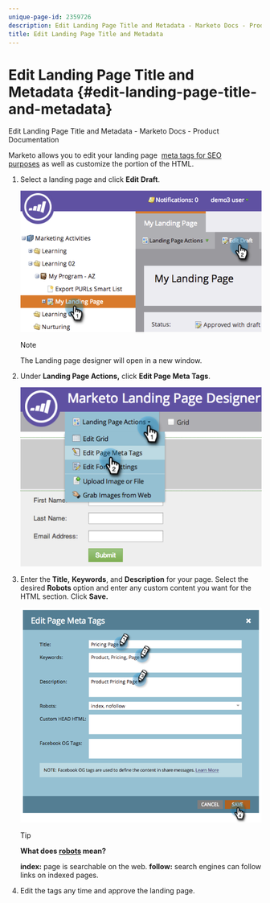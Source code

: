 ```yaml
---
unique-page-id: 2359726
description: Edit Landing Page Title and Metadata - Marketo Docs - Product Documentation
title: Edit Landing Page Title and Metadata
---
```


# Edit Landing Page Title and Metadata {#edit-landing-page-title-and-metadata}

Edit Landing Page Title and Metadata - Marketo Docs - Product Documentation

Marketo allows you to edit your landing page&nbsp; [meta tags for SEO purposes](http://www.w3schools.com/tags/tag_meta.asp)&nbsp;as well as customize the <head> portion of the HTML.

1. Select a landing page and click **Edit** **Draft**.

   ![](assets/image2014-9-17-11-3a39-3a21.png)

   >[!NOTE]
   >
   >The Landing page designer will open in a new window.

1. Under **Landing Page Actions,** click **Edit Page Meta Tags**.

   ![](assets/image2014-9-17-11-3a39-3a32.png)

1. Enter the **Title,** **Keywords**, and **Description** for your page. Select the desired **Robots** option and enter any custom content you want for the HTML <head> section. Click **Save.**

   ![](assets/image2014-9-17-11-3a39-3a50.png)

   >[!TIP]
   >
   >**What does [robots](http://www.robotstxt.org/meta.html) mean?**
   >
   >
   >**index:** page is searchable on the web. **follow:** search engines can follow links on indexed pages.

1. Edit the tags any time and approve the landing page.

